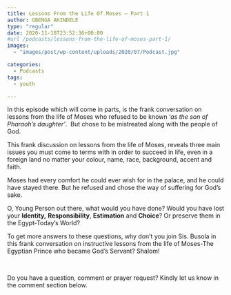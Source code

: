 ```yaml
---
title: Lessons From the Life Of Moses – Part 1
author: GBENGA AKINDELE
type: "regular"
date: 2020-11-18T23:52:36+00:00
#url /podcasts/lessons-from-the-life-of-moses-part-1/
images: 
  - "images/post/wp-content/uploads/2020/07/Podcast.jpg"

categories:
  - Podcasts
tags:
  - youth

---
```

In this episode which will come in parts, is the frank conversation on lessons from the life of Moses who refused to be known ‘_as the son of Pharaoh’s daughter’_.  But chose to be mistreated along with the people of God.

This frank discussion on lessons from the life of Moses, reveals three main issues you must come to terms with in order to succeed in life, even in a foreign land no matter your colour, name, race, background, accent and faith.

Moses had every comfort he could ever wish for in the palace, and he could have stayed there. But he refused and chose the way of suffering for God’s sake.

O, Young Person out there, what would you have done? Would you have lost your **Identity,** **Responsibility**, **Estimation** and **Choice**? Or preserve them in the Egypt-Today&#8217;s World?

To get more answers to these questions, why don’t you join Sis. Busola in this frank conversation on instructive lessons from the life of Moses-The Egyptian Prince who became God’s Servant? Shalom!

&nbsp;



Do you have a question, comment or prayer request? Kindly let us know in the comment section below.